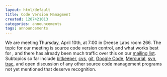 ```yaml
---
layout: html/default
title: Code Version Managment
created: 1207421013
categories: announcements
tags: announcements
---
```

We are meeting Thursday, April 10th, at 7:00 in Dreese Labs room 266\. The topic for our meeting is source code version control, and what works best for , and there has already been much traffic over this on our [mailing list](http://mail.cse.ohio-state.edu/pipermail/opensource/2008-April/thread.html). Subtopics so far include [bitkeeper](http://www.bitkeeper.com/), [cvs](http://ximbiot.com/cvs/wiki/), [git](http://git.or.cz/), [Google Code](http://code.google.com/hosting/), [Mercurial](http://www.selenic.com/mercurial/wiki/), [svn](http://subversion.tigris.org/), [trac](http://trac.edgewall.org/), and open discussion of any other source code management programs not yet mentioned that deserve recognition.
